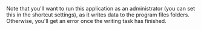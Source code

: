 Note that you'll want to run this application as an administrator (you can set this in the shortcut settings), as it writes data to the program files folders. Otherwise, you'll get an error once the writing task has finished.